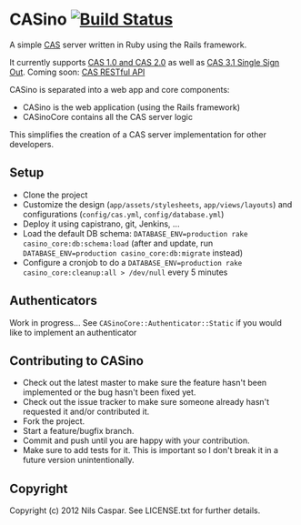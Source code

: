 # CASino [![Build Status](https://secure.travis-ci.org/pencil/CASino.png?branch=master)](https://travis-ci.org/pencil/CASino)

A simple [CAS](http://www.jasig.org/cas) server written in Ruby using the Rails framework.

It currently supports [CAS 1.0 and CAS 2.0](http://www.jasig.org/cas/protocol) as well as [CAS 3.1 Single Sign Out](https://wiki.jasig.org/display/CASUM/Single+Sign+Out). Coming soon: [CAS RESTful API](https://wiki.jasig.org/display/CASUM/RESTful+API)

CASino is separated into a web app and core components:

* CASino is the web application (using the Rails framework)
* CASinoCore contains all the CAS server logic

This simplifies the creation of a CAS server implementation for other developers.

## Setup

* Clone the project
* Customize the design (`app/assets/stylesheets`, `app/views/layouts`) and configurations (`config/cas.yml`, `config/database.yml`)
* Deploy it using capistrano, git, Jenkins, ...
* Load the default DB schema: `DATABASE_ENV=production rake casino_core:db:schema:load` (after and update, run `DATABASE_ENV=production casino_core:db:migrate` instead)
* Configure a cronjob to do a `DATABASE_ENV=production rake casino_core:cleanup:all > /dev/null` every 5 minutes

## Authenticators

Work in progress... See `CASinoCore::Authenticator::Static` if you would like to implement an authenticator

## Contributing to CASino

* Check out the latest master to make sure the feature hasn't been implemented or the bug hasn't been fixed yet.
* Check out the issue tracker to make sure someone already hasn't requested it and/or contributed it.
* Fork the project.
* Start a feature/bugfix branch.
* Commit and push until you are happy with your contribution.
* Make sure to add tests for it. This is important so I don't break it in a future version unintentionally.

## Copyright

Copyright (c) 2012 Nils Caspar. See LICENSE.txt for further details.
